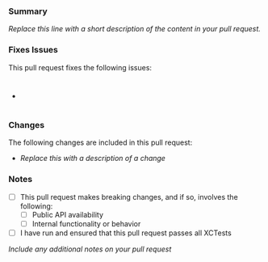 ### Summary
*Replace this line with a short description of the content in your pull request.*

### Fixes Issues
This pull request fixes the following issues:  
- #

### Changes
The following changes are included in this pull request:  
- *Replace this with a description of a change*

### Notes
- [ ] This pull request makes breaking changes, and if so, involves the following:  
  - [ ] Public API availability  
  - [ ] Internal functionality or behavior  
- [ ] I have run and ensured that this pull request passes all XCTests  

*Include any additional notes on your pull request*
